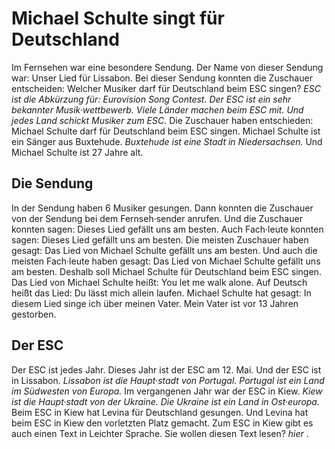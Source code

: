 # Michael Schulte singt für Deutschland

Im Fernsehen war eine besondere Sendung. Der Name von dieser Sendung war: Unser Lied für Lissabon. Bei dieser Sendung konnten die Zuschauer entscheiden: Welcher Musiker darf für Deutschland beim ESC singen? 
*ESC ist die Abkürzung für: Eurovision Song Contest.* 
*Der ESC ist ein sehr bekannter Musik·wettbewerb.* 
*Viele Länder machen beim ESC mit.* 
*Und jedes Land schickt Musiker zum ESC.* Die Zuschauer haben entschieden: Michael Schulte darf für Deutschland beim ESC singen. Michael Schulte ist ein Sänger aus Buxtehude. 
*Buxtehude ist eine Stadt in Niedersachsen.* Und Michael Schulte ist 27 Jahre alt. 

## Die Sendung
In der Sendung haben 6 Musiker gesungen. Dann konnten die Zuschauer von der Sendung bei dem Fernseh·sender anrufen. Und die Zuschauer konnten sagen: Dieses Lied gefällt uns am besten. Auch Fach·leute konnten sagen: Dieses Lied gefällt uns am besten. Die meisten Zuschauer haben gesagt: Das Lied von Michael Schulte gefällt uns am besten. Und auch die meisten Fach·leute haben gesagt: Das Lied von Michael Schulte gefällt uns am besten. Deshalb soll Michael Schulte für Deutschland beim ESC singen. 
Das Lied von Michael Schulte heißt: You let me walk alone. Auf Deutsch heißt das Lied: Du lässt mich allein laufen. Michael Schulte hat gesagt: In diesem Lied singe ich über meinen Vater. Mein Vater ist vor 13 Jahren gestorben. 

## Der ESC
Der ESC ist jedes Jahr. Dieses Jahr ist der ESC am 12. Mai. Und der ESC ist in Lissabon. 
*Lissabon ist die Haupt·stadt von Portugal.* 
*Portugal ist ein Land im Südwesten von Europa.* Im vergangenen Jahr war der ESC in Kiew. 
*Kiew ist die Haupt·stadt von der Ukraine.* 
*Die Ukraine ist ein Land in Ost·europa.* Beim ESC in Kiew hat Levina für Deutschland gesungen. Und Levina hat beim ESC in Kiew den vorletzten Platz gemacht. 
Zum ESC in Kiew gibt es auch einen Text in Leichter Sprache. Sie wollen diesen Text lesen?  *hier* . 
